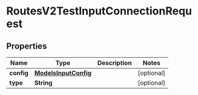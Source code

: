 

# RoutesV2TestInputConnectionRequest


## Properties

| Name | Type | Description | Notes |
|------------ | ------------- | ------------- | -------------|
|**config** | [**ModelsInputConfig**](ModelsInputConfig.md) |  |  [optional] |
|**type** | **String** |  |  [optional] |



